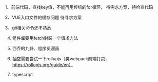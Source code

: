 1、前端代码，查找key值，不能再用传统的for循环，
    待需求方案，待检查代码

2、VUE入口文件的缓存问题
    待寻求方案

3、git相关命令还不熟悉

4. 组件库要用fetch封装一个请求方法

5. 西乔的九卦，程序员漫画

6. 抽空需要尝试一下rollupjs（类webpack前端打包，https://rollupjs.org/guide/en）

7. typescript
